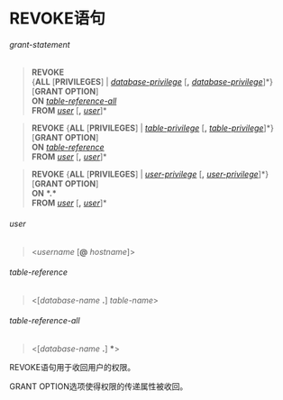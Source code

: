 # REVOKE语句

###### grant-statement
> **REVOKE**   
{**ALL** [**PRIVILEGES**] | *[database-privilege](#grant-statement.md#database-privilege)* [**,** *[database-privilege](#grant-statement.md#database-privilege)*]\*}  
[**GRANT OPTION**]  
**ON** *[table-reference-all](#table-reference-all)*  
**FROM** *[user](#user)* [**,** *[user](#user)*]\*

> **REVOKE** {**ALL** [**PRIVILEGES**] | *[table-privilege](grant-statement.md#table-privilege)* [**,** *[table-privilege](grant-statement.md#table-privilege)*]\*}  
[**GRANT OPTION**]  
**ON** *[table-reference](#table-reference)*   
**FROM** *[user](#user)* [**,** *[user](#user)*]\*

> **REVOKE** {**ALL** [**PRIVILEGES**] | *[user-privilege](grant-statement.md#user-privilege)* [**,** *[user-privilege](grant-statement.md#user-privilege)*]\*}  
[**GRANT OPTION**]  
**ON** **\*.\***  
**FROM** *[user](#user)* [**,** *[user](#user)*]\*

###### user
> <*username* [**@** *hostname*]>

###### table-reference
> <[*database-name* **.**] *table-name*>

###### table-reference-all
> <[*database-name* **.**] **\***>

REVOKE语句用于收回用户的权限。

GRANT OPTION选项使得权限的传递属性被收回。